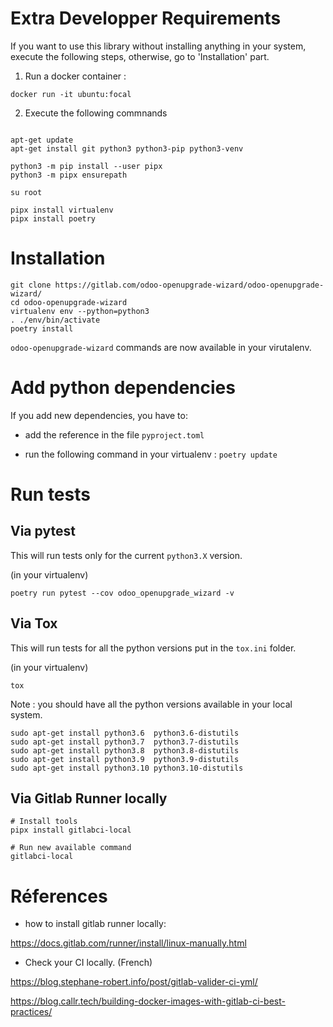 # Extra Developper Requirements

If you want to use this library without installing anything in your
system, execute the following steps, otherwise, go to 'Installation' part.

1. Run a docker container :

``docker run -it ubuntu:focal``

2. Execute the following commnands

```

apt-get update
apt-get install git python3 python3-pip python3-venv

python3 -m pip install --user pipx
python3 -m pipx ensurepath

su root

pipx install virtualenv
pipx install poetry
```

# Installation

```
git clone https://gitlab.com/odoo-openupgrade-wizard/odoo-openupgrade-wizard/
cd odoo-openupgrade-wizard
virtualenv env --python=python3
. ./env/bin/activate
poetry install
```

``odoo-openupgrade-wizard`` commands are now available in your virutalenv.

# Add python dependencies

If you add new dependencies, you have to:

- add the reference in the file ``pyproject.toml``

- run the following command in your virtualenv : ``poetry update``

# Run tests

## Via pytest

This will run tests only for the current ``python3.X`` version.

(in your virtualenv)
```
poetry run pytest --cov odoo_openupgrade_wizard -v
```
## Via Tox

This will run tests for all the python versions put in the ``tox.ini`` folder.

(in your virtualenv)
```
tox
```

Note : you should have all the python versions available in your local system.


```
sudo apt-get install python3.6  python3.6-distutils
sudo apt-get install python3.7  python3.7-distutils
sudo apt-get install python3.8  python3.8-distutils
sudo apt-get install python3.9  python3.9-distutils
sudo apt-get install python3.10 python3.10-distutils
```

## Via Gitlab Runner locally


```
# Install tools
pipx install gitlabci-local

# Run new available command
gitlabci-local
```

# Réferences

- how to install gitlab runner locally:

https://docs.gitlab.com/runner/install/linux-manually.html

- Check your CI locally. (French)

https://blog.stephane-robert.info/post/gitlab-valider-ci-yml/

https://blog.callr.tech/building-docker-images-with-gitlab-ci-best-practices/
